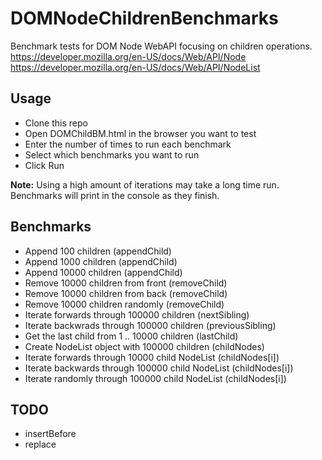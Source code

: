 # DOMNodeChildrenBenchmarks
Benchmark tests for DOM Node WebAPI focusing on children operations.
https://developer.mozilla.org/en-US/docs/Web/API/Node
https://developer.mozilla.org/en-US/docs/Web/API/NodeList
## Usage
- Clone this repo
- Open DOMChildBM.html in the browser you want to test
- Enter the number of times to run each benchmark
- Select which benchmarks you want to run
- Click Run

**Note:** Using a high amount of iterations may take a long time run. Benchmarks will print in the console as they finish.
## Benchmarks
- Append 100 children (appendChild)
- Append 1000 children (appendChild)
- Append 10000 children (appendChild)
- Remove 10000 children from front (removeChild)
- Remove 10000 children from back (removeChild)
- Remove 10000 children randomly (removeChild)
- Iterate forwards through 100000 children (nextSibling)
- Iterate backwrads through 100000 children (previousSibling)
- Get the last child from 1 .. 10000 children (lastChild)
- Create NodeList object with 100000 children (childNodes)
- Iterate forwards through 10000 child NodeList (childNodes[i])
- Iterate backwards through 100000 child NodeList (childNodes[i])
- Iterate randomly through 100000 child NodeList (childNodes[i])

## TODO
- insertBefore
- replace
